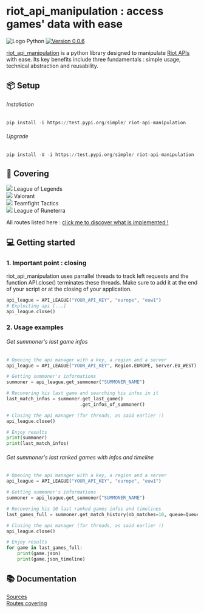 # riot_api_manipulation : access games' data with ease
![Logo Python](https://img.shields.io/badge/python-3670A0?style=for-the-badge&logo=python&logoColor=ffdd54) [![Version 0.0.6](https://img.shields.io/badge/0.0.6-%2316c60c.svg?style=for-the-badge&label=version)](https://test.pypi.org/project/riot-api-manipulation/)

[riot_api_manipulation](https://test.pypi.org/project/riot-api-manipulation/) is a python library designed to manipulate [Riot APIs](https://developer.riotgames.com/apis) with ease. Its key benefits include three fundamentals : simple usage, technical abstraction and reusability.

## 📦 Setup

###### Installation
```python
pip install -i https://test.pypi.org/simple/ riot-api-manipulation 
```

###### Upgrade
```python
pip install -U -i https://test.pypi.org/simple/ riot-api-manipulation 
```

## 💯 Covering

![](https://geps.dev/progress/40) League of Legends  <BR>
![](https://geps.dev/progress/40) Valorant           <BR>
![](https://geps.dev/progress/0) Teamfight Tactics   <BR>
![](https://geps.dev/progress/0) League of Runeterra <BR>

All routes listed here : [click me to discover what is implemented !](./docs/apis_covering.md)

## 💻 Getting started

### 1. Important point : closing

riot_api_manipulation uses parrallel threads to track left requests and the function API.close() terminates these threads.
Make sure to add it at the end of your script or at the closing of your application.
```python
api_league = API_LEAGUE("YOUR_API_KEY", "europe", "euw1")
# Exploiting api [...]
api_league.close()
```

### 2. Usage examples

###### Get summoner's last game infos
```python
# Opening the api manager with a key, a region and a server
api_league = API_LEAGUE("YOUR_API_KEY", Region.EUROPE, Server.EU_WEST)

# Getting summoner's informations
summoner = api_league.get_summoner("SUMMONER_NAME")

# Recovering his last game and searching his infos in it
last_match_infos = summoner.get_last_game()
                           .get_infos_of_summoner()

# Closing the api manager (for threads, as said earlier !)
api_league.close()

# Enjoy results
print(summoner)
print(last_match_infos)
```

###### Get summoner's last ranked games with infos and timeline
```python
# Opening the api manager with a key, a region and a server
api_league = API_LEAGUE("YOUR_API_KEY", "europe", "euw1")

# Getting summoner's informations
summoner = api_league.get_summoner("SUMMONER_NAME")

# Recovering his 10 last ranked games infos and timelines
last_games_full = summoner.get_match_history(nb_matches=10, queue=QueueType.RANKED, load_infos=True, load_timelines=True)

# Closing the api manager (for threads, as said earlier !)
api_league.close()

# Enjoy results
for game in last_games_full:
    print(game.json)
    print(game.json_timeline)
```

## 📚 Documentation

[Sources](./riot_api/) <BR>
[Routes covering](./docs/apis_covering.md/) <BR>
